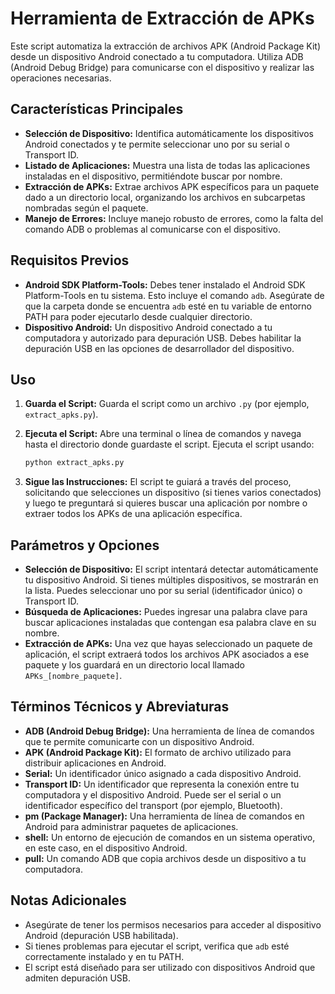 # Herramienta de Extracción de APKs

Este script automatiza la extracción de archivos APK (Android Package Kit) desde un dispositivo Android conectado a tu computadora.  Utiliza ADB (Android Debug Bridge) para comunicarse con el dispositivo y realizar las operaciones necesarias.

## Características Principales

*   **Selección de Dispositivo:** Identifica automáticamente los dispositivos Android conectados y te permite seleccionar uno por su serial o Transport ID.
*   **Listado de Aplicaciones:** Muestra una lista de todas las aplicaciones instaladas en el dispositivo, permitiéndote buscar por nombre.
*   **Extracción de APKs:** Extrae archivos APK específicos para un paquete dado a un directorio local, organizando los archivos en subcarpetas nombradas según el paquete.
*   **Manejo de Errores:**  Incluye manejo robusto de errores, como la falta del comando ADB o problemas al comunicarse con el dispositivo.

## Requisitos Previos

*   **Android SDK Platform-Tools:** Debes tener instalado el Android SDK Platform-Tools en tu sistema. Esto incluye el comando `adb`. Asegúrate de que la carpeta donde se encuentra `adb` esté en tu variable de entorno PATH para poder ejecutarlo desde cualquier directorio.
*   **Dispositivo Android:** Un dispositivo Android conectado a tu computadora y autorizado para depuración USB.  Debes habilitar la depuración USB en las opciones de desarrollador del dispositivo.

## Uso

1.  **Guarda el Script:** Guarda el script como un archivo `.py` (por ejemplo, `extract_apks.py`).
2.  **Ejecuta el Script:** Abre una terminal o línea de comandos y navega hasta el directorio donde guardaste el script. Ejecuta el script usando:

    ```bash
    python extract_apks.py
    ```
3.  **Sigue las Instrucciones:** El script te guiará a través del proceso, solicitando que selecciones un dispositivo (si tienes varios conectados) y luego te preguntará si quieres buscar una aplicación por nombre o extraer todos los APKs de una aplicación específica.

## Parámetros y Opciones

*   **Selección de Dispositivo:** El script intentará detectar automáticamente tu dispositivo Android.  Si tienes múltiples dispositivos, se mostrarán en la lista. Puedes seleccionar uno por su serial (identificador único) o Transport ID.
*   **Búsqueda de Aplicaciones:** Puedes ingresar una palabra clave para buscar aplicaciones instaladas que contengan esa palabra clave en su nombre.
*   **Extracción de APKs:** Una vez que hayas seleccionado un paquete de aplicación, el script extraerá todos los archivos APK asociados a ese paquete y los guardará en un directorio local llamado `APKs_[nombre_paquete]`.

## Términos Técnicos y Abreviaturas

*   **ADB (Android Debug Bridge):**  Una herramienta de línea de comandos que te permite comunicarte con un dispositivo Android.
*   **APK (Android Package Kit):** El formato de archivo utilizado para distribuir aplicaciones en Android.
*   **Serial:** Un identificador único asignado a cada dispositivo Android.
*   **Transport ID:** Un identificador que representa la conexión entre tu computadora y el dispositivo Android.  Puede ser el serial o un identificador específico del transport (por ejemplo, Bluetooth).
*   **pm (Package Manager):** Una herramienta de línea de comandos en Android para administrar paquetes de aplicaciones.
*   **shell:**  Un entorno de ejecución de comandos en un sistema operativo, en este caso, en el dispositivo Android.
*   **pull:** Un comando ADB que copia archivos desde un dispositivo a tu computadora.

## Notas Adicionales

*   Asegúrate de tener los permisos necesarios para acceder al dispositivo Android (depuración USB habilitada).
*   Si tienes problemas para ejecutar el script, verifica que `adb` esté correctamente instalado y en tu PATH.
*   El script está diseñado para ser utilizado con dispositivos Android que admiten depuración USB.

